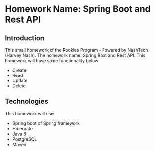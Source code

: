 # Homework Name: Spring Boot and Rest API

## Introduction 
This small homework of the Rookies Program - Powered by NashTech (Harvey Nash).
The homework name: Spring Boot and Rest API.
This homework will have some functionality below:
- Create 
- Read
- Update 
- Delete 

## Technologies
This homework will use:
- Spring boot of Spring framework
- Hibernate
- Java 8
- PostgreSQL
- Maven
